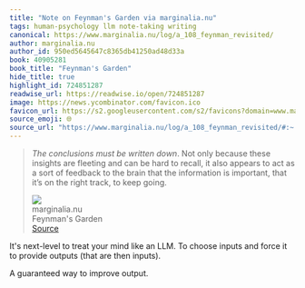 ```yaml
---
title: "Note on Feynman's Garden via marginalia.nu"
tags: human-psychology llm note-taking writing
canonical: https://www.marginalia.nu/log/a_108_feynman_revisited/
author: marginalia.nu
author_id: 950ed5645647c8365db41250ad48d33a
book: 40905281
book_title: "Feynman's Garden"
hide_title: true
highlight_id: 724851287
readwise_url: https://readwise.io/open/724851287
image: https://news.ycombinator.com/favicon.ico
favicon_url: https://s2.googleusercontent.com/s2/favicons?domain=www.marginalia.nu
source_emoji: 🌐
source_url: "https://www.marginalia.nu/log/a_108_feynman_revisited/#:~:text=*The%20conclusions%20must,to%20keep%20going."
---
```


> *The conclusions must be written down*. Not only because these insights are fleeting and can be hard to recall, it also appears to act as a sort of feedback to the brain that the information is important, that it’s on the right track, to keep going.
> <div class="quoteback-footer"><div class="quoteback-avatar"><img class="mini-favicon" src="https://s2.googleusercontent.com/s2/favicons?domain=www.marginalia.nu"></div><div class="quoteback-metadata"><div class="metadata-inner"><span style="display:none">FROM:</span><div aria-label="marginalia.nu" class="quoteback-author"> marginalia.nu</div><div aria-label="Feynman's Garden" class="quoteback-title"> Feynman's Garden</div></div></div><div class="quoteback-backlink"><a target="_blank" aria-label="go to the full text of this quotation" rel="noopener" href="https://www.marginalia.nu/log/a_108_feynman_revisited/#:~:text=*The%20conclusions%20must,to%20keep%20going." class="quoteback-arrow"> Source</a></div></div>

It's next-level to treat your mind like an LLM. To choose inputs and force it to provide outputs (that are then inputs). 

A guaranteed way to improve output.